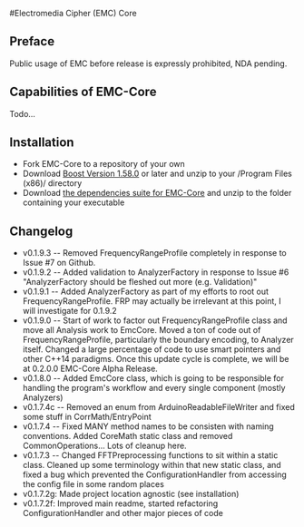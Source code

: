 #Electromedia Cipher (EMC) Core

## Preface
Public usage of EMC before release is expressly prohibited, NDA pending.

## Capabilities of EMC-Core
Todo...

## Installation
* Fork EMC-Core to a repository of your own
* Download [Boost Version 1.58.0](http://www.boost.org/) or later and unzip to your /Program Files (x86)/ directory
* Download [the dependencies suite for EMC-Core](http://www.neuravion.io/file.axd?file=/EMC/EMC%20Requirements.zip "EMC-Core Dependencies") and unzip to the folder containing your executable

## Changelog
* v0.1.9.3 -- Removed FrequencyRangeProfile completely in response to Issue #7 on Github.
* v0.1.9.2 -- Added validation to AnalyzerFactory in response to Issue #6 "AnalyzerFactory should be fleshed out more (e.g. Validation)"
* v0.1.9.1 -- Added AnalyzerFactory as part of my efforts to root out FrequencyRangeProfile. FRP may actually be irrelevant at this point, I will investigate for 0.1.9.2
* v0.1.9.0 -- Start of work to factor out FrequencyRangeProfile class and move all Analysis work to EmcCore. Moved a ton of code out of FrequencyRangeProfile, particularly the boundary encoding, to Analyzer itself. Changed a large percentage of code to use smart pointers and other C++14 paradigms. Once this update cycle is complete, we will be at 0.2.0.0 EMC-Core Alpha Release.
* v0.1.8.0 -- Added EmcCore class, which is going to be responsible for handling the program's workflow and every single component (mostly Analyzers)
* v0.1.7.4c -- Removed an enum from ArduinoReadableFileWriter and fixed some stuff in CorrMath/EntryPoint
* v0.1.7.4 -- Fixed MANY method names to be consisten with naming conventions. Added CoreMath static class and removed CommonOperations... Lots of cleanup here.
* v0.1.7.3 -- Changed FFTPreprocessing functions to sit within a static class. Cleaned up some terminology within that new static class, and fixed a bug which prevented the ConfigurationHandler from accessing the config file in some random places
* v0.1.7.2g: Made project location agnostic (see installation)
* v0.1.7.2f: Improved main readme, started refactoring ConfigurationHandler and other major pieces of code
